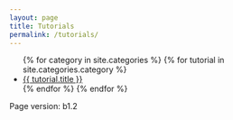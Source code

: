```yaml
---
layout: page
title: Tutorials
permalink: /tutorials/
---
```


<ul>
  {% for category in site.categories %}
    {% for tutorial in site.categories.category %}
      <li>
        <!---{{ tutorial.title }}--->
        <a href="{{ tutorial.url }}">{{ tutorial.title }}</a>
      </li>
    {% endfor %}
  {% endfor %}
</ul>
<p>Page version: b1.2</p>
